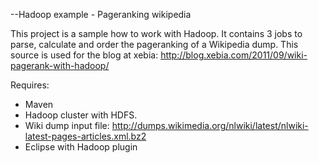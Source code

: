 --Hadoop example - Pageranking wikipedia

This project is a sample how to work with Hadoop. 
It contains 3 jobs to parse, calculate and order the pageranking of a Wikipedia dump.
This source is used for the blog at xebia: http://blog.xebia.com/2011/09/wiki-pagerank-with-hadoop/

Requires:
* Maven
* Hadoop cluster with HDFS.
* Wiki dump input file: http://dumps.wikimedia.org/nlwiki/latest/nlwiki-latest-pages-articles.xml.bz2
* Eclipse with Hadoop plugin
